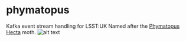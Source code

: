 # phymatopus
Kafka event stream handling for LSST:UK
Named after the [Phymatopus Hecta](https://www.ukmoths.org.uk/species/phymatopus-hecta) moth.
![alt text](https://commons.wikimedia.org/wiki/File:Phymatopus_hecta2.jpg#/media/File:Phymatopus_hecta2.jpg "Photograph by Holger Gröschl")

